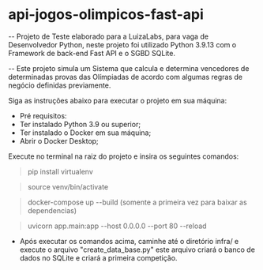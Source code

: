 # api-jogos-olimpicos-fast-api

-- Projeto de Teste elaborado para a LuizaLabs, para vaga de Desenvolvedor Python, neste projeto foi utilizado Python 3.9.13 com o Framework de back-end Fast API e o SGBD SQLite.

-- Este projeto simula um Sistema que calcula e determina vencedores de determinadas provas das Olímpiadas de acordo com algumas regras de negócio definidas previamente.

Siga as instruções abaixo para executar o projeto em sua máquina:

- Pré requisitos:
- Ter instalado Python 3.9 ou superior;
- Ter instalado o Docker em sua máquina;
- Abrir o Docker Desktop;

Execute no terminal na raiz do projeto e insira os seguintes comandos:

> pip install virtualenv

> source venv/bin/activate

> docker-compose up --build (somente a primeira vez para baixar as dependencias)

> uvicorn app.main:app --host 0.0.0.0 --port 80 --reload

- Após executar os comandos acima, caminhe até o diretório infra/ e execute o arquivo "create_data_base.py" este arquivo criará o banco de dados no SQLite e criará a primeira competição.
